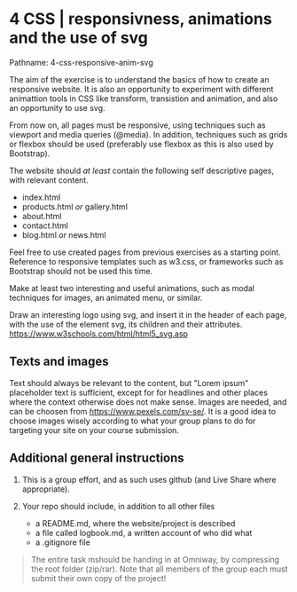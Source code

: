 # 4 CSS | responsivness, animations and the use of svg

Pathname: 4-css-responsive-anim-svg

The aim of the exercise is to understand the basics of how to create an responsive website. It is also an opportunity to experiment with different animattion tools in CSS like transform, transistion and animation, and also an opportunity to use svg.

From now on, all pages must be responsive, using techniques such as viewport and media queries (@media). In addition, techniques such as grids or flexbox should be used (preferably use flexbox as this is also used by Bootstrap).

The website should *at least* contain the following self descriptive pages, with relevant content.

- index.html
- products.html *or* gallery.html
- about.html
- contact.html
- blog.html *or* news.html

Feel free to use created pages from previous exercises as a starting point. Reference to responsive templates such as w3.css, or frameworks such as Bootstrap should not be used this time.

Make at least two interesting and useful animations, such as modal techniques for images, an animated menu, or similar.

Draw an interesting logo using svg, and insert it in the header of each page, with the use of the element svg, its children and their attributes. <https://www.w3schools.com/html/html5_svg.asp>

## Texts and images

Text should always be relevant to the content, but "Lorem ipsum" placeholder text is sufficient, except for for headlines and other places where the context otherwise does not make sense. Images are needed, and can be choosen from <https://www.pexels.com/sv-se/>. It is a good idea to choose images wisely according to what your group plans to do for targeting your site on your course submission.

## Additional general instructions

1. This is a group effort, and as such uses github (and Live Share where appropriate).

2. Your repo should include, in addition to all other files
    - a README.md, where the website/project is described
    - a file called logbook.md, a written account of who did what
    - a .gitignore file

> The entire task mshould be handing in at Omniway, by compressing the root folder (zip/rar). Note that all members of the group each must submit their own copy of the project!
